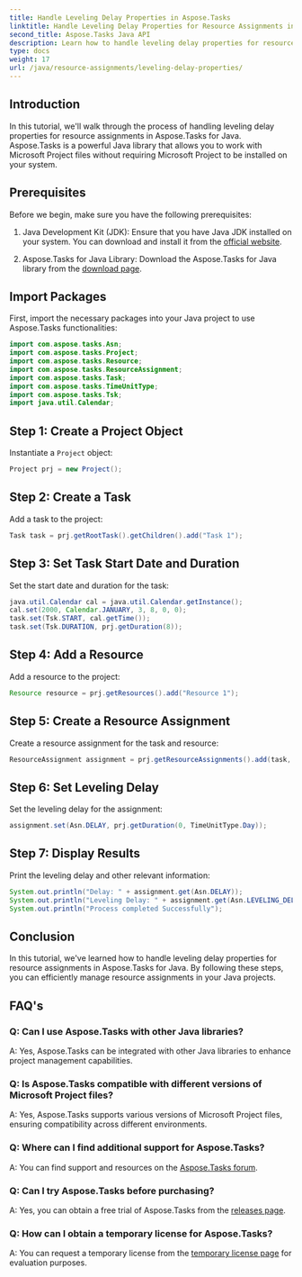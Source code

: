 ```yaml
---
title: Handle Leveling Delay Properties in Aspose.Tasks
linktitle: Handle Leveling Delay Properties for Resource Assignments in Aspose.Tasks
second_title: Aspose.Tasks Java API
description: Learn how to handle leveling delay properties for resource assignments in Aspose.Tasks for Java with this comprehensive tutorial.
type: docs
weight: 17
url: /java/resource-assignments/leveling-delay-properties/
---
```

## Introduction
In this tutorial, we'll walk through the process of handling leveling delay properties for resource assignments in Aspose.Tasks for Java. Aspose.Tasks is a powerful Java library that allows you to work with Microsoft Project files without requiring Microsoft Project to be installed on your system.
## Prerequisites
Before we begin, make sure you have the following prerequisites:
1. Java Development Kit (JDK): Ensure that you have Java JDK installed on your system. You can download and install it from the [official website](https://www.oracle.com/java/technologies/javase-jdk15-downloads.html).
   
2. Aspose.Tasks for Java Library: Download the Aspose.Tasks for Java library from the [download page](https://releases.aspose.com/tasks/java/).

## Import Packages
First, import the necessary packages into your Java project to use Aspose.Tasks functionalities:
```java
import com.aspose.tasks.Asn;
import com.aspose.tasks.Project;
import com.aspose.tasks.Resource;
import com.aspose.tasks.ResourceAssignment;
import com.aspose.tasks.Task;
import com.aspose.tasks.TimeUnitType;
import com.aspose.tasks.Tsk;
import java.util.Calendar;
```

## Step 1: Create a Project Object
Instantiate a `Project` object:
```java
Project prj = new Project();
```
## Step 2: Create a Task
Add a task to the project:
```java
Task task = prj.getRootTask().getChildren().add("Task 1");
```
## Step 3: Set Task Start Date and Duration
Set the start date and duration for the task:
```java
java.util.Calendar cal = java.util.Calendar.getInstance();
cal.set(2000, Calendar.JANUARY, 3, 8, 0, 0);
task.set(Tsk.START, cal.getTime());
task.set(Tsk.DURATION, prj.getDuration(8));
```
## Step 4: Add a Resource
Add a resource to the project:
```java
Resource resource = prj.getResources().add("Resource 1");
```
## Step 5: Create a Resource Assignment
Create a resource assignment for the task and resource:
```java
ResourceAssignment assignment = prj.getResourceAssignments().add(task, resource);
```
## Step 6: Set Leveling Delay
Set the leveling delay for the assignment:
```java
assignment.set(Asn.DELAY, prj.getDuration(0, TimeUnitType.Day));
```
## Step 7: Display Results
Print the leveling delay and other relevant information:
```java
System.out.println("Delay: " + assignment.get(Asn.DELAY));
System.out.println("Leveling Delay: " + assignment.get(Asn.LEVELING_DELAY));
System.out.println("Process completed Successfully");
```

## Conclusion
In this tutorial, we've learned how to handle leveling delay properties for resource assignments in Aspose.Tasks for Java. By following these steps, you can efficiently manage resource assignments in your Java projects.
## FAQ's
### Q: Can I use Aspose.Tasks with other Java libraries?

A: Yes, Aspose.Tasks can be integrated with other Java libraries to enhance project management capabilities.

### Q: Is Aspose.Tasks compatible with different versions of Microsoft Project files?

A: Yes, Aspose.Tasks supports various versions of Microsoft Project files, ensuring compatibility across different environments.

### Q: Where can I find additional support for Aspose.Tasks?

A: You can find support and resources on the [Aspose.Tasks forum](https://forum.aspose.com/c/tasks/15).

### Q: Can I try Aspose.Tasks before purchasing?

A: Yes, you can obtain a free trial of Aspose.Tasks from the [releases page](https://releases.aspose.com/).

### Q: How can I obtain a temporary license for Aspose.Tasks?

A: You can request a temporary license from the [temporary license page](https://purchase.aspose.com/temporary-license/) for evaluation purposes.
